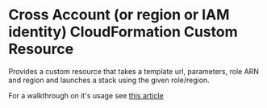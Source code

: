 # Cross Account (or region or IAM identity) CloudFormation Custom Resource

Provides a custom resource that takes a template url, parameters, role ARN and region and launches a stack using the given role/region. 

For a walkthrough on it's usage see [this article](https://link-to-come/) 
